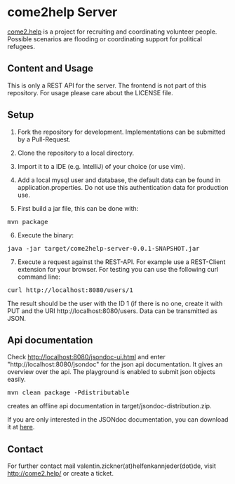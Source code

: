 # come2help Server

<a href="http://come2.help">come2.help</a> is a project for recruiting and coordinating volunteer people.
Possible scenarios are flooding or coordinating support for political refugees.

## Content and Usage

This is only a REST API for the server. The frontend is not part of this repository. For usage please care about the
LICENSE file.

## Setup

1. Fork the repository for development. Implementations can be submitted by a Pull-Request.

2. Clone the repository to a local directory.

3. Import it to a IDE (e.g. IntelliJ) of your choice (or use vim).

4. Add a local mysql user and database, the default data can be found in application.properties. Do not use this
authentication data for production use.

5. First build a jar file, this can be done with:
<pre>mvn package</pre>

6. Execute the binary:
<pre>java -jar target/come2help-server-0.0.1-SNAPSHOT.jar</pre>

7. Execute a request against the REST-API. For example use a REST-Client extension for your browser. For testing you can
use the following curl command line:
<pre>curl http://localhost:8080/users/1</pre>
The result should be the user with the ID 1 (if there is no one, create it with PUT and the URI http://localhost:8080/users.
Data can be transmitted as JSON.

## Api documentation
Check <a href="http://localhost:8080/jsondoc-ui.html">http://localhost:8080/jsondoc-ui.html</a> and enter "http://localhost:8080/jsondoc" for the json api documentation. It gives an overview over
the api. The playground is enabled to submit json objects easily.

<pre>mvn clean package -Pdistributable</pre> creates an offline api documentation in target/jsondoc-distribution.zip.

If you are only interested in the JSONdoc documentation, you can download it at [here](helfenkannjeder.github.io/come2help-server/jsondoc-distribution.zip).

## Contact

For further contact mail valentin.zickner(at)helfenkannjeder(dot)de, visit http://come2.help/ or create a ticket.